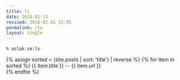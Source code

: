 ```yaml
---
title: ls
date: 2018-01-13
revised: 2018-02-01 12:55 
permalink: /ls
layout: single
---
```


`% aslak.se:ls`

<p>

{% assign sorted = (site.posts | sort: 'title') | reverse %}
{% for item in sorted %}
{{ item.title }} -- {{ item.url }}<br/>
{% endfor %}

